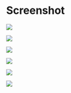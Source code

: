 # Screenshot
![](screenshots/login.png) 

![](screenshots/home_2.png) 

![](screenshots/home_1.png) 

![](screenshots/home_3.png) 

![](screenshots/userinfo.png) 

![](screenshots/setting.png) 
